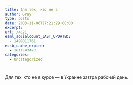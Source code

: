 ```yaml
---
title: Для тех, кто не в
author: Gray
type: posts
date: 2003-11-06T17:21:29+00:00
excerpt:
url: /4121
esml_socialcount_LAST_UPDATED:
  - 1497011761
essb_cache_expire:
  - 1616592483
categories:
  - Uncategorized

---
```








Для тех, кто не в курсе &#8212; в Украине завтра рабочий день.
